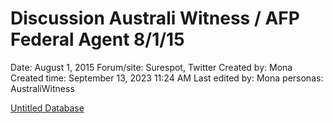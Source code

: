 # Discussion Australi Witness / AFP Federal Agent 8/1/15

Date: August 1, 2015
Forum/site: Surespot, Twitter
Created by: Mona
Created time: September 13, 2023 11:24 AM
Last edited by: Mona
personas: AustraliWitness

[Untitled Database](Discussion%20Australi%20Witness%20AFP%20Federal%20Agent%208%201%20%202273aac5e99f45f2a4480d4ce0c9121c/Untitled%20Database%2048f925838032476a8165895cdb1e97c9.csv)